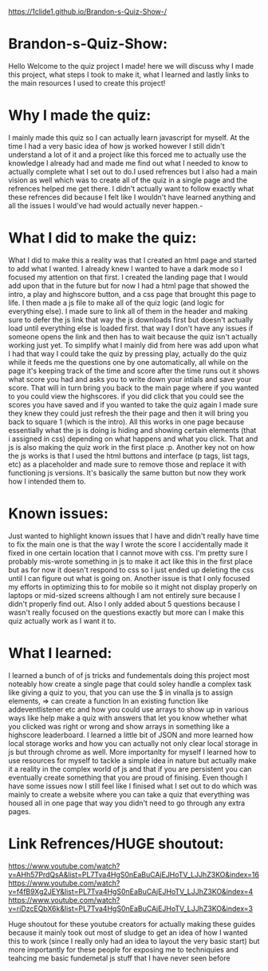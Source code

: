 https://1clide1.github.io/Brandon-s-Quiz-Show-/
# Brandon-s-Quiz-Show:
Hello Welcome to the quiz project I made! here we will discuss why I made this project, what steps I took to make it, what I learned and lastly links to the main resources I used to create this project!

# Why I made the quiz:
I mainly made this quiz so I can actually learn javascript for myself. At the time I had a very basic idea of how js worked however I still didn't understand a lot of it and a project like this forced me to actually use the knowledge I already had and made me find out what I needed to know to actually complete what I set out to do.I used refrences but I also had a main vision as well which was to create all of the quiz in a single page and the refrences helped me get there. I didn't actually want to follow exactly what these refrences did because I felt like I wouldn't have learned anything and all the issues I would've had would actually never happen.-
# What I did to make the quiz:
What I did to make this a reality was that I created an html page and started to add what I wanted. I already knew I wanted to have a dark mode so I focused my attention on that first. I created the landing page that I would add upon that in the future but for now I had a html page that showed the intro, a play and highscore button, and a css page that brought this page to life. I then made a js file to make all of the quiz logic (and logic for everything else). I made sure to link all of them in the header and making sure to defer the js link that way the js downloads first but doesn't actually load until everything else is loaded first. that way I don't have any issues if someone opens the link and then has to wait because the quiz isn't actually working just yet. To simplify what I mainly did from here was add upon what I had that way I could take the quiz by pressing play, actually do the quiz while it feeds me the questions one by one automatically, all while on the page it's keeping track of the time and score after the time runs out it shows what score you had and asks you to write down your intials and save your score. That will in turn bring you back to the main page where if you wanted to you could view the highscores. if you did click that you could see the scores you have saved and if you wanted to take the quiz again I made sure they knew they could just refresh the their page and then it will bring you back to square 1 (which is the intro). All this works in one page because essentially what the js is doing is hiding and showing certain elements (that i assigned in css) depending on what happens and what you click. That and js is also making the quiz work in the first place :p. Another key not on how the js works is that I used the html buttons and interface (p tags, list tags, etc) as a placeholder and made sure to remove those and replace it with functioning js versions. It's basically the same button but now they work how I intended them to.
# Known issues:
Just wanted to highlight known issues that I have and didn't really have time to fix the main one is that the way I wrote the score I accidentally made it fixed in one certain location that I cannot move with css. I'm pretty sure I probably mis-wrote something in js to make it act like this in the first place but as for now it doesn't respond to css so I just ended up deleting the css until I can figure out what is going on. Another issue is that I only focused my efforts in optimizing this to for mobile so it might not display properly on laptops or mid-sized screens although I am not entirely sure because I didn't properly find out. Also I only added about 5 questions because I wasn't really focused on the questions exactly but more can I make this quiz actually work as I want it to.
# What I learned:
I learned a bunch of of js tricks and fundementals doing this project most noteably how create a single page that could soley handle a complex task like giving a quiz to you, that you can use the $ in vinalla js to assign elements, => can create a function In an existing function like addeventlistener etc and how you could use arrays to show up in various ways like help make a quiz with answers that let you know whether what you clicked was right or wrong and show arrays in something like a highscore leaderboard. I learned a little bit of JSON and more learned how local storage works and how you can actually not only clear local storage in js but through chrome as well. More importanlty for myself I learned how to use resources for myself to tackle a simple idea in nature but actually make it a reality in the complex world of js and that if you are persistent you can eventually create something that you are proud of finising. Even though I have some issues now I still feel like I finised what I set out to do which was mainly to create a website where you can take a quiz that everything was housed all in one page that way you didn't need to go through any extra pages.
# Link Refrences/HUGE shoutout:
https://www.youtube.com/watch?v=AHh57PrdQsA&list=PL7Tva4HgS0nEaBuCAjEJHoTV_LJJhZ3KO&index=16
https://www.youtube.com/watch?v=f4fB9Xg2JEY&list=PL7Tva4HgS0nEaBuCAjEJHoTV_LJJhZ3KO&index=4
https://www.youtube.com/watch?v=riDzcEQbX6k&list=PL7Tva4HgS0nEaBuCAjEJHoTV_LJJhZ3KO&index=3

Huge shoutout for these youtube creators for actually making these guides because it mainly took out most of sludge to get an idea of how I wanted this to work (since I really only had an idea to layout the very basic start) but more importantly for these people for exposing me to techniquies and teahcing me basic fundemetal js stuff that I have never seen before
